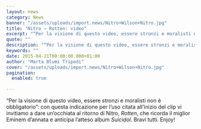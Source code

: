```yaml
---
layout: news
category: News
banner: "/assets/uploads/import.news/Nitro+Wilson+Nitro.jpg"
title: "Nitro – Rotten: video"
excerpt: "“Per la visione di questo video, essere stronzi e moralisti non è obbligatorio”: con questa indicazione per l’uso citata all’inizio del clip vi invitiamo a dare un’occhiata al ritorno di Nitro, Rotten, che ricorda il miglior Eminem d’annata e anticipa l’atteso album Suicidol.  Bravi tutti. Enjoy!"
quote: ""
description: "“Per la visione di questo video, essere stronzi e moralisti non è obbligatorio”: con questa indicazione per l’uso citata all’inizio del clip vi invitiamo a dare un’occhiata al ritorno di Nitro, Rotten, che ricorda il miglior Eminem d’annata e anticipa l’atteso album Suicidol.  Bravi tutti. Enjoy!"
keywords: ""
date: 2015-04-21T00:00:00.000+01:00
author: "Marta Blumi Tripodi"
cover: "/assets/uploads/import.news/Nitro+Wilson+Nitro.jpg"
pagination:
  enabled: true

---
```


“Per la visione di questo video, essere stronzi e moralisti non è obbligatorio”: con questa indicazione per l’uso citata all’inizio del clip vi invitiamo a dare un’occhiata al ritorno di Nitro, _Rotten_, che ricorda il miglior Eminem d’annata e anticipa l’atteso album _Suicidol_. Bravi tutti. Enjoy!